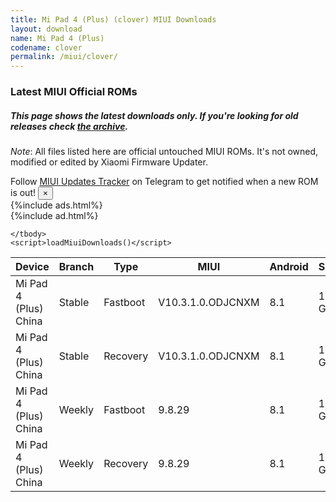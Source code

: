 ```yaml
---
title: Mi Pad 4 (Plus) (clover) MIUI Downloads
layout: download
name: Mi Pad 4 (Plus)
codename: clover
permalink: /miui/clover/
---
```

### Latest MIUI Official ROMs
##### This page shows the latest downloads only. If you're looking for old releases check [the archive](/archive/miui/clover/).
*Note*: All files listed here are official untouched MIUI ROMs. It's not owned, modified or edited by Xiaomi Firmware Updater.

<div class="alert alert-primary alert-dismissible fade show" role="alert">
    Follow <a href="https://t.me/MIUIUpdatesTracker" class="alert-link">MIUI Updates Tracker</a> on Telegram to get notified when a new ROM is out!
    <button type="button" class="close" data-dismiss="alert" aria-label="Close">
        <span aria-hidden="true">&times;</span>
    </button>
</div>
{%include ads.html%}
<div class="table-responsive-md" id="table-wrapper">
{%include ad.html%}
<table id="miui" class="display dt-responsive compact table table-striped table-hover table-sm">
    <thead class="thead-dark">
        <tr>
            <th data-ref="device">Device</th>
            <th data-ref="branch">Branch</th>
            <th data-ref="type">Type</th>
            <th data-ref="miui">MIUI</th>
            <th data-ref="android">Android</th>
            <th data-ref="size">Size</th>
            <th data-ref="size">Date</th>
            <th data-ref="link">Link</th>
        </tr>
    </thead>
    <tbody>
    <tr><td>Mi Pad 4 (Plus) China</td><td>Stable</td><td>Fastboot</td><td>V10.3.1.0.ODJCNXM</td><td>8.1</td><td>1.6 GB</td><td>2019-04-22</td><td><a href="/miui/clover/stable/V10.3.1.0.ODJCNXM/">Download</a></td></tr>
<tr><td>Mi Pad 4 (Plus) China</td><td>Stable</td><td>Recovery</td><td>V10.3.1.0.ODJCNXM</td><td>8.1</td><td>1.3 GB</td><td>2019-04-22</td><td><a href="/miui/clover/stable/V10.3.1.0.ODJCNXM/">Download</a></td></tr>
<tr><td>Mi Pad 4 (Plus) China</td><td>Weekly</td><td>Fastboot</td><td>9.8.29</td><td>8.1</td><td>1.7 GB</td><td>2019-08-29</td><td><a href="/miui/clover/weekly/9.8.29/">Download</a></td></tr>
<tr><td>Mi Pad 4 (Plus) China</td><td>Weekly</td><td>Recovery</td><td>9.8.29</td><td>8.1</td><td>1.5 GB</td><td>2019-08-29</td><td><a href="/miui/clover/weekly/9.8.29/">Download</a></td></tr>

    </tbody>
    <script>loadMiuiDownloads()</script>
</table>
</div>
